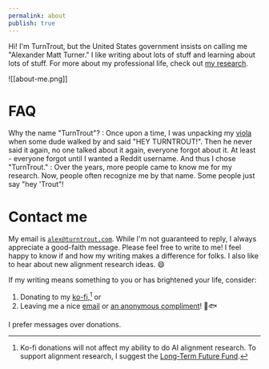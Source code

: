 ```yaml
---
permalink: about
publish: true
---
```


Hi! I'm TurnTrout, but the United States government insists on calling me "Alexander Matt Turner." I like writing about lots of stuff and learning about lots of stuff. For more about my professional life, check out [my research](/research).

![[about-me.png]]

# FAQ

Why the name "TurnTrout"?
: Once upon a time, I was unpacking my [viola](https://en.wikipedia.org/wiki/Viola) when some dude walked by and said "HEY TURNTROUT!". Then he never said it again, no one talked about it again, everyone forgot about it. At least - everyone forgot until I wanted a Reddit username. And thus I chose "TurnTrout."
: Over the years, more people came to know me for my research. Now, people often recognize me by that name. Some people just say "hey 'Trout"!

# Contact me

My email is [`alex@turntrout.com`](mailto:alex@turntrout.com). While I'm not guaranteed to reply, I always appreciate a good-faith message. Please feel free to write to me! I feel happy to know if and how my writing makes a difference for folks. I also like to hear about new alignment research ideas. 😄

If my writing means something to you or has brightened your life, consider:

1. Donating to my [ko-fi](https://ko-fi.com/turntrout),[^donate] or
2. Leaving me a nice [email](mailto:alex@turntrout.com) or [an anonymous compliment](https://forms.gle/994g9S2nGT1vy9zK8)! 💙🐟

I prefer messages over donations.

[^donate]: Ko-fi donations will not affect my ability to do AI alignment research. To support alignment research, I suggest the [Long-Term Future Fund](https://www.givingwhatwecan.org/charities/long-term-future-fund).
